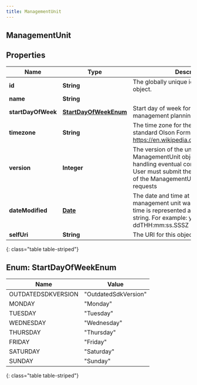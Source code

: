 ```yaml
---
title: ManagementUnit
---
```

## ManagementUnit


## Properties

| Name | Type | Description | Notes |
| ------------ | ------------- | ------------- | ------------- |
| **id** | **String** | The globally unique identifier for the object. |  [optional] |
| **name** | **String** |  |  [optional] |
| **startDayOfWeek** | [**StartDayOfWeekEnum**](#StartDayOfWeekEnum) | Start day of week for workforce management planning purposes |  [optional] |
| **timezone** | **String** | The time zone for the management unit in standard Olson Format (See https://en.wikipedia.org/wiki/Tz_database) |  [optional] |
| **version** | **Integer** | The version of the underlying ManagementUnit object. Useful for handling eventual consistency issues.  User must submit the current version they of the ManagementUnit in any write requests |  |
| **dateModified** | [**Date**](Date.html) | The date and time at which this management unit was last modified. Date time is represented as an ISO-8601 string. For example: yyyy-MM-ddTHH:mm:ss.SSSZ |  [optional] |
| **selfUri** | **String** | The URI for this object |  [optional] |
{: class="table table-striped"}


<a name="StartDayOfWeekEnum"></a>

## Enum: StartDayOfWeekEnum

| Name | Value |
| ---- | ----- |
| OUTDATEDSDKVERSION | &quot;OutdatedSdkVersion&quot; |
| MONDAY | &quot;Monday&quot; |
| TUESDAY | &quot;Tuesday&quot; |
| WEDNESDAY | &quot;Wednesday&quot; |
| THURSDAY | &quot;Thursday&quot; |
| FRIDAY | &quot;Friday&quot; |
| SATURDAY | &quot;Saturday&quot; |
| SUNDAY | &quot;Sunday&quot; |
{: class="table table-striped"}


